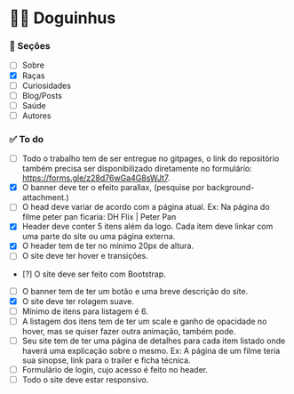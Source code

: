 # 🐕‍🦺 Doguinhus

### 📄 Seções

- [ ] Sobre
- [x] Raças
- [ ] Curiosidades
- [ ] Blog/Posts
- [ ] Saúde
- [ ] Autores

### ✅ To do

- [ ] Todo o trabalho tem de ser entregue no gitpages, o link do repositório também precisa ser disponibilizado diretamente no formulário: https://forms.gle/z28d76wGa4G8sWJt7.
- [x] O banner deve ter o efeito parallax, (pesquise por background-attachment.)
- [ ] O head deve variar de acordo com a página atual. Ex: Na página do filme peter pan ficaria: DH Flix | Peter Pan
- [x] Header deve conter 5 itens além da logo. Cada item deve linkar com uma parte do site ou uma página externa.
- [x] O header tem de ter no mínimo 20px de altura.
- [ ] O site deve ter hover e transições.
- [?] O site deve ser feito com Bootstrap.
- [ ] O banner tem de ter um botão e uma breve descrição do site.
- [x] O site deve ter rolagem suave.
- [ ] Mínimo de itens para listagem é 6.
- [ ] A listagem dos itens tem de ter um scale e ganho de opacidade no hover, mas se quiser fazer outra animação, também pode.
- [ ] Seu site tem de ter uma página de detalhes para cada item listado onde haverá uma explicação sobre o mesmo. Ex: A página de um filme teria sua sinopse, link para o trailer e ficha técnica.
- [ ] Formulário de login, cujo acesso é feito no header.
- [ ] Todo o site deve estar responsivo.

